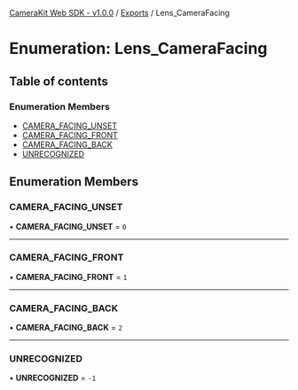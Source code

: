 [CameraKit Web SDK - v1.0.0](../README.md) / [Exports](../modules.md) / Lens\_CameraFacing

# Enumeration: Lens\_CameraFacing

## Table of contents

### Enumeration Members

- [CAMERA\_FACING\_UNSET](Lens_CameraFacing.md#camera_facing_unset)
- [CAMERA\_FACING\_FRONT](Lens_CameraFacing.md#camera_facing_front)
- [CAMERA\_FACING\_BACK](Lens_CameraFacing.md#camera_facing_back)
- [UNRECOGNIZED](Lens_CameraFacing.md#unrecognized)

## Enumeration Members

### CAMERA\_FACING\_UNSET

• **CAMERA\_FACING\_UNSET** = ``0``

___

### CAMERA\_FACING\_FRONT

• **CAMERA\_FACING\_FRONT** = ``1``

___

### CAMERA\_FACING\_BACK

• **CAMERA\_FACING\_BACK** = ``2``

___

### UNRECOGNIZED

• **UNRECOGNIZED** = ``-1``
